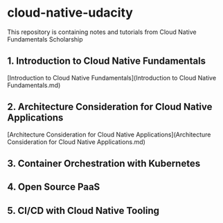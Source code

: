 # cloud-native-udacity
This repository is containing notes and tutorials from Cloud Native Fundamentals Scholarship

## 1. Introduction to Cloud Native Fundamentals
[Introduction to Cloud Native Fundamentals](Introduction to Cloud Native Fundamentals.md)

## 2. Architecture Consideration for Cloud Native Applications
[Architecture Consideration for Cloud Native Applications](Architecture Consideration for Cloud Native Applications.md)

## 3. Container Orchestration with Kubernetes

## 4. Open Source PaaS

[comment]: <> (![]&#40; ""&#41;)
[comment]: <> (![]&#40; ""&#41;)
[comment]: <> (![]&#40; ""&#41;)
[comment]: <> (![]&#40; ""&#41;)

## 5. CI/CD with Cloud Native Tooling
